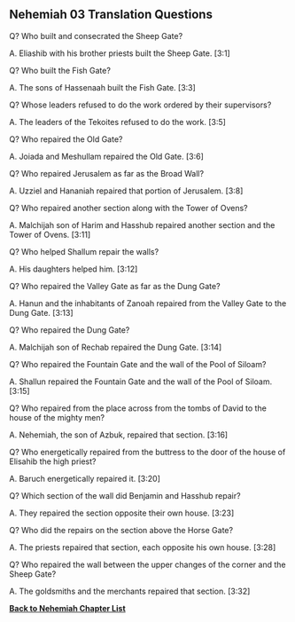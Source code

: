 ## Nehemiah 03 Translation Questions ##

Q? Who built and consecrated the Sheep Gate?

A. Eliashib with his brother priests built the Sheep Gate. [3:1]

Q? Who built the Fish Gate?

A. The sons of Hassenaah built the Fish Gate. [3:3]

Q? Whose leaders refused to do the work ordered by their supervisors?

A. The leaders of the Tekoites refused to do the work. [3:5]

Q? Who repaired the Old Gate?

A. Joiada and Meshullam repaired the Old Gate. [3:6]

Q? Who repaired Jerusalem as far as the Broad Wall?

A. Uzziel and Hananiah repaired that portion of Jerusalem. [3:8]

Q? Who repaired another section along with the Tower of Ovens?

A. Malchijah son of Harim and Hasshub repaired another section and the Tower of Ovens. [3:11]

Q? Who helped Shallum repair the walls?

A. His daughters helped him. [3:12]

Q? Who repaired the Valley Gate as far as the Dung Gate?

A. Hanun and the inhabitants of Zanoah repaired from the Valley Gate to the Dung Gate. [3:13]

Q? Who repaired the Dung Gate?

A. Malchijah son of Rechab repaired the Dung Gate. [3:14]

Q? Who repaired the Fountain Gate and the wall of the Pool of Siloam?

A. Shallun repaired the Fountain Gate and the wall of the Pool of Siloam. [3:15]

Q? Who repaired from the place across from the tombs of David to the house of the mighty men?

A. Nehemiah, the son of Azbuk, repaired that section. [3:16]

Q? Who energetically repaired from the buttress to the door of the house of Elisahib the high priest?

A. Baruch energetically repaired it. [3:20]

Q? Which section of the wall did Benjamin and Hasshub repair?

A. They repaired the section opposite their own house. [3:23]

Q? Who did the repairs on the section above the Horse Gate?

A. The priests repaired that section, each opposite his own house. [3:28]

Q? Who repaired the wall between the upper changes of the corner and the Sheep Gate?

A. The goldsmiths and the merchants repaired that section. [3:32]

__[Back to Nehemiah Chapter List](./)__

